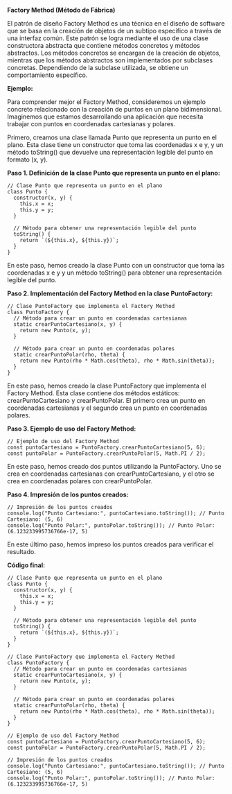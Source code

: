 **Factory Method (Método de Fábrica)**

El patrón de diseño Factory Method es una técnica en el diseño de software que se basa en la creación de objetos de un subtipo específico a través de una interfaz común. Este patrón se logra mediante el uso de una clase constructora abstracta que contiene métodos concretos y métodos abstractos. Los métodos concretos se encargan de la creación de objetos, mientras que los métodos abstractos son implementados por subclases concretas. Dependiendo de la subclase utilizada, se obtiene un comportamiento específico.

**Ejemplo:**

Para comprender mejor el Factory Method, consideremos un ejemplo concreto relacionado con la creación de puntos en un plano bidimensional. Imaginemos que estamos desarrollando una aplicación que necesita trabajar con puntos en coordenadas cartesianas y polares.

Primero, creamos una clase llamada Punto que representa un punto en el plano. Esta clase tiene un constructor que toma las coordenadas x e y, y un método toString() que devuelve una representación legible del punto en formato (x, y).

**Paso 1. Definición de la clase Punto que representa un punto en el plano:**

```
// Clase Punto que representa un punto en el plano
class Punto {
  constructor(x, y) {
    this.x = x;
    this.y = y;
  }

  // Método para obtener una representación legible del punto
  toString() {
    return `(${this.x}, ${this.y})`;
  }
}

```

En este paso, hemos creado la clase Punto con un constructor que toma las coordenadas x e y y un método toString() para obtener una representación legible del punto.

**Paso 2. Implementación del Factory Method en la clase PuntoFactory:**

```
// Clase PuntoFactory que implementa el Factory Method
class PuntoFactory {
  // Método para crear un punto en coordenadas cartesianas
  static crearPuntoCartesiano(x, y) {
    return new Punto(x, y);
  }

  // Método para crear un punto en coordenadas polares
  static crearPuntoPolar(rho, theta) {
    return new Punto(rho * Math.cos(theta), rho * Math.sin(theta));
  }
}

```

En este paso, hemos creado la clase PuntoFactory que implementa el Factory Method. Esta clase contiene dos métodos estáticos: crearPuntoCartesiano y crearPuntoPolar. El primero crea un punto en coordenadas cartesianas y el segundo crea un punto en coordenadas polares.

**Paso 3. Ejemplo de uso del Factory Method:**

```
// Ejemplo de uso del Factory Method
const puntoCartesiano = PuntoFactory.crearPuntoCartesiano(5, 6);
const puntoPolar = PuntoFactory.crearPuntoPolar(5, Math.PI / 2);
```

En este paso, hemos creado dos puntos utilizando la PuntoFactory. Uno se crea en coordenadas cartesianas con crearPuntoCartesiano, y el otro se crea en coordenadas polares con crearPuntoPolar.

**Paso 4. Impresión de los puntos creados:**

```
// Impresión de los puntos creados
console.log("Punto Cartesiano:", puntoCartesiano.toString()); // Punto Cartesiano: (5, 6)
console.log("Punto Polar:", puntoPolar.toString()); // Punto Polar: (6.123233995736766e-17, 5)

```

En este último paso, hemos impreso los puntos creados para verificar el resultado.

**Código final:**

```
// Clase Punto que representa un punto en el plano
class Punto {
  constructor(x, y) {
    this.x = x;
    this.y = y;
  }

  // Método para obtener una representación legible del punto
  toString() {
    return `(${this.x}, ${this.y})`;
  }
}

// Clase PuntoFactory que implementa el Factory Method
class PuntoFactory {
  // Método para crear un punto en coordenadas cartesianas
  static crearPuntoCartesiano(x, y) {
    return new Punto(x, y);
  }

  // Método para crear un punto en coordenadas polares
  static crearPuntoPolar(rho, theta) {
    return new Punto(rho * Math.cos(theta), rho * Math.sin(theta));
  }
}

// Ejemplo de uso del Factory Method
const puntoCartesiano = PuntoFactory.crearPuntoCartesiano(5, 6);
const puntoPolar = PuntoFactory.crearPuntoPolar(5, Math.PI / 2);

// Impresión de los puntos creados
console.log("Punto Cartesiano:", puntoCartesiano.toString()); // Punto Cartesiano: (5, 6)
console.log("Punto Polar:", puntoPolar.toString()); // Punto Polar: (6.123233995736766e-17, 5)
```